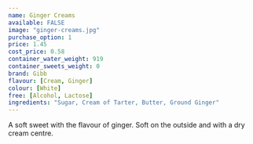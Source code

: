 ```yaml
---
name: Ginger Creams
available: FALSE
image: "ginger-creams.jpg"
purchase_option: 1
price: 1.45
cost_price: 0.58
container_water_weight: 919
container_sweets_weight: 0
brand: Gibb
flavour: [Cream, Ginger]
colour: [White]
free: [Alcohol, Lactose]
ingredients: "Sugar, Cream of Tarter, Butter, Ground Ginger"
---
```

A soft sweet with the flavour of ginger. Soft on the outside and with a dry cream centre.